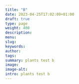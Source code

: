 ```yaml
---
title: "B"
date: 2023-04-25T17:02:09+01:00
draft: true
type: page
weight: 400
description: 
menu:
slug:
keywords:
author: 
tags: 
summary: plants test b
image:
image-alt:
intro: plants test b
---
```

